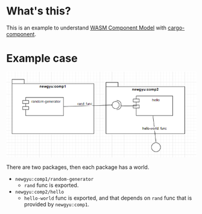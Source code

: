# What's this?

This is an example to understand [WASM Component Model](https://github.com/WebAssembly/component-model) with [cargo-component](https://github.com/bytecodealliance/cargo-component).

# Example case

![image](docs/img/dependency.png)

There are two packages, then each package has a world.
- `newgyu:comp1/random-generator`
  - `rand` func is exported.
- `newgyu:comp2/hello`
  - `hello-world` func is exported, and that depends on `rand` func that is provided by `newgyu:comp1`.